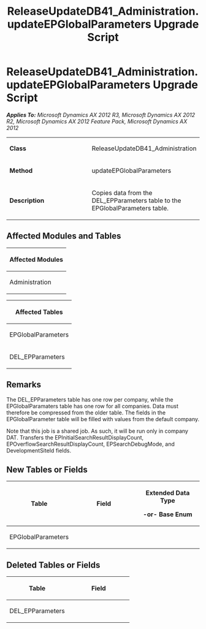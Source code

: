 ﻿---
title: ReleaseUpdateDB41_Administration.updateEPGlobalParameters Upgrade Script
TOCTitle: ReleaseUpdateDB41_Administration.updateEPGlobalParameters Upgrade Script
ms:assetid: 19893d8d-677f-8fd4-902c-dbf198498e0a
ms:mtpsurl: https://msdn.microsoft.com/en-us/library/JJ718633(v=AX.60)
ms:contentKeyID: 49706920
ms.date: 05/18/2015
mtps_version: v=AX.60
---

# ReleaseUpdateDB41\_Administration.updateEPGlobalParameters Upgrade Script 


_**Applies To:** Microsoft Dynamics AX 2012 R3, Microsoft Dynamics AX 2012 R2, Microsoft Dynamics AX 2012 Feature Pack, Microsoft Dynamics AX 2012_

<table>
<colgroup>
<col style="width: 50%" />
<col style="width: 50%" />
</colgroup>
<tbody>
<tr class="odd">
<td><p><strong>Class</strong></p></td>
<td><p>ReleaseUpdateDB41_Administration</p></td>
</tr>
<tr class="even">
<td><p><strong>Method</strong></p></td>
<td><p>updateEPGlobalParameters</p></td>
</tr>
<tr class="odd">
<td><p><strong>Description</strong></p></td>
<td><p>Copies data from the DEL_EPParameters table to the EPGlobalParameters table.</p></td>
</tr>
</tbody>
</table>


## Affected Modules and Tables

<table>
<colgroup>
<col style="width: 100%" />
</colgroup>
<thead>
<tr class="header">
<th><p>Affected Modules</p></th>
</tr>
</thead>
<tbody>
<tr class="odd">
<td><p>Administration</p></td>
</tr>
</tbody>
</table>


<table>
<colgroup>
<col style="width: 100%" />
</colgroup>
<thead>
<tr class="header">
<th><p>Affected Tables</p></th>
</tr>
</thead>
<tbody>
<tr class="odd">
<td><p>EPGlobalParameters</p></td>
</tr>
<tr class="even">
<td><p>DEL_EPParameters</p></td>
</tr>
</tbody>
</table>


## Remarks

The DEL\_EPParameters table has one row per company, while the EPGlobalParamaters table has one row for all companies. Data must therefore be compressed from the older table. The fields in the EPGlobalParameter table will be filled with values from the default company.

Note that this job is a shared job. As such, it will be run only in company DAT. Transfers the EPInitialSearchResultDisplayCount, EPOverflowSearchResultDisplayCount, EPSearchDebugMode, and DevelopmentSiteId fields.

## New Tables or Fields

<table>
<colgroup>
<col style="width: 33%" />
<col style="width: 33%" />
<col style="width: 33%" />
</colgroup>
<thead>
<tr class="header">
<th><p>Table</p></th>
<th><p>Field</p></th>
<th><p>Extended Data Type</p>
<p>-or- Base Enum</p></th>
</tr>
</thead>
<tbody>
<tr class="odd">
<td><p>EPGlobalParameters</p></td>
<td><p></p></td>
<td><p></p></td>
</tr>
</tbody>
</table>


## Deleted Tables or Fields

<table>
<colgroup>
<col style="width: 50%" />
<col style="width: 50%" />
</colgroup>
<thead>
<tr class="header">
<th><p>Table</p></th>
<th><p>Field</p></th>
</tr>
</thead>
<tbody>
<tr class="odd">
<td><p>DEL_EPParameters</p></td>
<td><p></p></td>
</tr>
</tbody>
</table>

  



